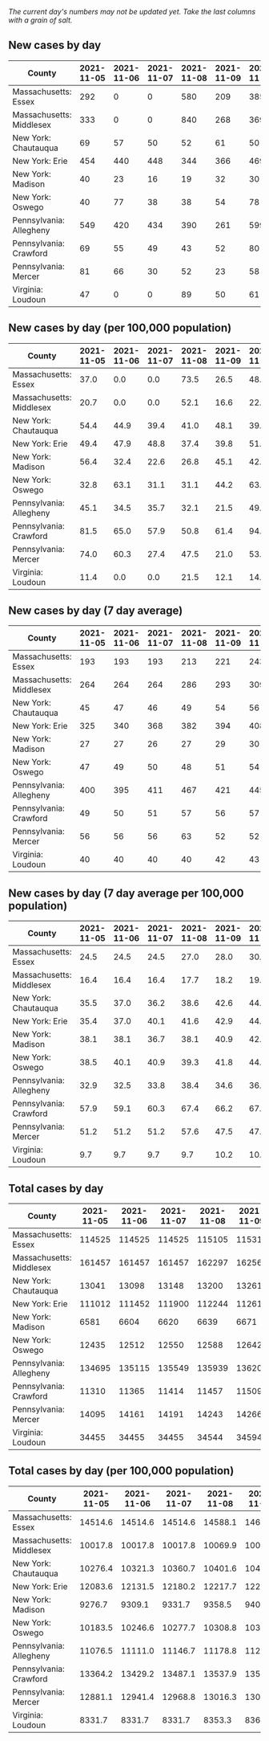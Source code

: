 _The current day's numbers may not be updated yet. Take the last columns with a grain of salt._
## New cases by day

| County | 2021-11-05 | 2021-11-06 | 2021-11-07 | 2021-11-08 | 2021-11-09 | 2021-11-10 | 2021-11-11 |
| --- | --- | --- | --- | --- | --- | --- | --- |
| Massachusetts: Essex | 292 | 0 | 0 | 580 | 209 | 385 |  |
| Massachusetts: Middlesex | 333 | 0 | 0 | 840 | 268 | 369 |  |
| New York: Chautauqua | 69 | 57 | 50 | 52 | 61 | 50 |  |
| New York: Erie | 454 | 440 | 448 | 344 | 366 | 469 |  |
| New York: Madison | 40 | 23 | 16 | 19 | 32 | 30 |  |
| New York: Oswego | 40 | 77 | 38 | 38 | 54 | 78 |  |
| Pennsylvania: Allegheny | 549 | 420 | 434 | 390 | 261 | 599 |  |
| Pennsylvania: Crawford | 69 | 55 | 49 | 43 | 52 | 80 |  |
| Pennsylvania: Mercer | 81 | 66 | 30 | 52 | 23 | 58 |  |
| Virginia: Loudoun | 47 | 0 | 0 | 89 | 50 | 61 |  |

## New cases by day (per 100,000 population)

| County | 2021-11-05 | 2021-11-06 | 2021-11-07 | 2021-11-08 | 2021-11-09 | 2021-11-10 | 2021-11-11 |
| --- | --- | --- | --- | --- | --- | --- | --- |
| Massachusetts: Essex | 37.0 | 0.0 | 0.0 | 73.5 | 26.5 | 48.8 |  |
| Massachusetts: Middlesex | 20.7 | 0.0 | 0.0 | 52.1 | 16.6 | 22.9 |  |
| New York: Chautauqua | 54.4 | 44.9 | 39.4 | 41.0 | 48.1 | 39.4 |  |
| New York: Erie | 49.4 | 47.9 | 48.8 | 37.4 | 39.8 | 51.1 |  |
| New York: Madison | 56.4 | 32.4 | 22.6 | 26.8 | 45.1 | 42.3 |  |
| New York: Oswego | 32.8 | 63.1 | 31.1 | 31.1 | 44.2 | 63.9 |  |
| Pennsylvania: Allegheny | 45.1 | 34.5 | 35.7 | 32.1 | 21.5 | 49.3 |  |
| Pennsylvania: Crawford | 81.5 | 65.0 | 57.9 | 50.8 | 61.4 | 94.5 |  |
| Pennsylvania: Mercer | 74.0 | 60.3 | 27.4 | 47.5 | 21.0 | 53.0 |  |
| Virginia: Loudoun | 11.4 | 0.0 | 0.0 | 21.5 | 12.1 | 14.8 |  |

## New cases by day (7 day average)

| County | 2021-11-05 | 2021-11-06 | 2021-11-07 | 2021-11-08 | 2021-11-09 | 2021-11-10 | 2021-11-11 |
| --- | --- | --- | --- | --- | --- | --- | --- |
| Massachusetts: Essex | 193 | 193 | 193 | 213 | 221 | 243 |  |
| Massachusetts: Middlesex | 264 | 264 | 264 | 286 | 293 | 309 |  |
| New York: Chautauqua | 45 | 47 | 46 | 49 | 54 | 56 |  |
| New York: Erie | 325 | 340 | 368 | 382 | 394 | 408 |  |
| New York: Madison | 27 | 27 | 26 | 27 | 29 | 30 |  |
| New York: Oswego | 47 | 49 | 50 | 48 | 51 | 54 |  |
| Pennsylvania: Allegheny | 400 | 395 | 411 | 467 | 421 | 445 |  |
| Pennsylvania: Crawford | 49 | 50 | 51 | 57 | 56 | 57 |  |
| Pennsylvania: Mercer | 56 | 56 | 56 | 63 | 52 | 52 |  |
| Virginia: Loudoun | 40 | 40 | 40 | 40 | 42 | 43 |  |

## New cases by day (7 day average per 100,000 population)

| County | 2021-11-05 | 2021-11-06 | 2021-11-07 | 2021-11-08 | 2021-11-09 | 2021-11-10 | 2021-11-11 |
| --- | --- | --- | --- | --- | --- | --- | --- |
| Massachusetts: Essex | 24.5 | 24.5 | 24.5 | 27.0 | 28.0 | 30.8 |  |
| Massachusetts: Middlesex | 16.4 | 16.4 | 16.4 | 17.7 | 18.2 | 19.2 |  |
| New York: Chautauqua | 35.5 | 37.0 | 36.2 | 38.6 | 42.6 | 44.1 |  |
| New York: Erie | 35.4 | 37.0 | 40.1 | 41.6 | 42.9 | 44.4 |  |
| New York: Madison | 38.1 | 38.1 | 36.7 | 38.1 | 40.9 | 42.3 |  |
| New York: Oswego | 38.5 | 40.1 | 40.9 | 39.3 | 41.8 | 44.2 |  |
| Pennsylvania: Allegheny | 32.9 | 32.5 | 33.8 | 38.4 | 34.6 | 36.6 |  |
| Pennsylvania: Crawford | 57.9 | 59.1 | 60.3 | 67.4 | 66.2 | 67.4 |  |
| Pennsylvania: Mercer | 51.2 | 51.2 | 51.2 | 57.6 | 47.5 | 47.5 |  |
| Virginia: Loudoun | 9.7 | 9.7 | 9.7 | 9.7 | 10.2 | 10.4 |  |

## Total cases by day

| County | 2021-11-05 | 2021-11-06 | 2021-11-07 | 2021-11-08 | 2021-11-09 | 2021-11-10 | 2021-11-11 |
| --- | --- | --- | --- | --- | --- | --- | --- |
| Massachusetts: Essex | 114525 | 114525 | 114525 | 115105 | 115314 | 115699 |  |
| Massachusetts: Middlesex | 161457 | 161457 | 161457 | 162297 | 162565 | 162934 |  |
| New York: Chautauqua | 13041 | 13098 | 13148 | 13200 | 13261 | 13311 |  |
| New York: Erie | 111012 | 111452 | 111900 | 112244 | 112610 | 113079 |  |
| New York: Madison | 6581 | 6604 | 6620 | 6639 | 6671 | 6701 |  |
| New York: Oswego | 12435 | 12512 | 12550 | 12588 | 12642 | 12720 |  |
| Pennsylvania: Allegheny | 134695 | 135115 | 135549 | 135939 | 136200 | 136799 |  |
| Pennsylvania: Crawford | 11310 | 11365 | 11414 | 11457 | 11509 | 11589 |  |
| Pennsylvania: Mercer | 14095 | 14161 | 14191 | 14243 | 14266 | 14324 |  |
| Virginia: Loudoun | 34455 | 34455 | 34455 | 34544 | 34594 | 34655 |  |

## Total cases by day (per 100,000 population)

| County | 2021-11-05 | 2021-11-06 | 2021-11-07 | 2021-11-08 | 2021-11-09 | 2021-11-10 | 2021-11-11 |
| --- | --- | --- | --- | --- | --- | --- | --- |
| Massachusetts: Essex | 14514.6 | 14514.6 | 14514.6 | 14588.1 | 14614.6 | 14663.4 |  |
| Massachusetts: Middlesex | 10017.8 | 10017.8 | 10017.8 | 10069.9 | 10086.6 | 10109.5 |  |
| New York: Chautauqua | 10276.4 | 10321.3 | 10360.7 | 10401.6 | 10449.7 | 10489.1 |  |
| New York: Erie | 12083.6 | 12131.5 | 12180.2 | 12217.7 | 12257.5 | 12308.6 |  |
| New York: Madison | 9276.7 | 9309.1 | 9331.7 | 9358.5 | 9403.6 | 9445.9 |  |
| New York: Oswego | 10183.5 | 10246.6 | 10277.7 | 10308.8 | 10353.0 | 10416.9 |  |
| Pennsylvania: Allegheny | 11076.5 | 11111.0 | 11146.7 | 11178.8 | 11200.2 | 11249.5 |  |
| Pennsylvania: Crawford | 13364.2 | 13429.2 | 13487.1 | 13537.9 | 13599.4 | 13693.9 |  |
| Pennsylvania: Mercer | 12881.1 | 12941.4 | 12968.8 | 13016.3 | 13037.4 | 13090.4 |  |
| Virginia: Loudoun | 8331.7 | 8331.7 | 8331.7 | 8353.3 | 8365.4 | 8380.1 |  |
